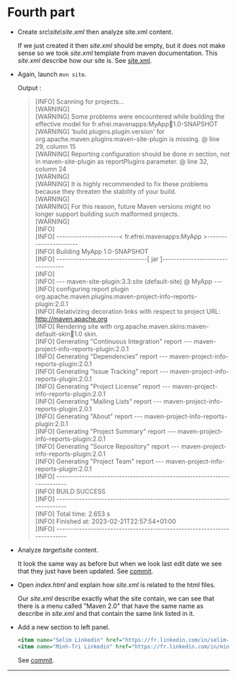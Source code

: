 
# Fourth part  

* Create *src\site\site.xml* then analyze site.xml content.

  If we just created it then *site.xml* should be empty, but it does not make sense so we took *site.xml* template from maven documentation. This *site.xml* describe how our site is. See [site.xml](https://github.com/selimhaddioui/EFREI_JavaAvancee/commit/fb06933b283c3987492adb3fb101256ee7afe095#diff-9c59bd8d6e464486ca6f124760b6d67235cd96f5c5a0186317c65da34aeb54e3).  

* Again, launch `mvn site`.  

  Output :  

  > [INFO] Scanning for projects...  
    [WARNING]  
    [WARNING] Some problems were encountered while building the effective model for fr.efrei.mavenapps:MyApp:jar:1.0-SNAPSHOT  
    [WARNING] 'build.plugins.plugin.version' for org.apache.maven.plugins:maven-site-plugin is missing. @ line 29, column 15  
    [WARNING] Reporting configuration should be done in <reporting> section, not in maven-site-plugin <configuration> as reportPlugins parameter. @ line 32, column 24  
    [WARNING]   
    [WARNING] It is highly recommended to fix these problems because they threaten the stability of your build.  
    [WARNING]  
    [WARNING] For this reason, future Maven versions might no longer support building such malformed projects.  
    [WARNING]  
    [INFO]  
    [INFO] ----------------------< fr.efrei.mavenapps:MyApp >----------------------  
    [INFO] Building MyApp 1.0-SNAPSHOT  
    [INFO] --------------------------------[ jar ]---------------------------------     
    [INFO]   
    [INFO] --- maven-site-plugin:3.3:site (default-site) @ MyApp ---     
    [INFO] configuring report plugin org.apache.maven.plugins:maven-project-info-reports-plugin:2.0.1   
    [INFO] Relativizing decoration links with respect to project URL: http://maven.apache.org   
    [INFO] Rendering site with org.apache.maven.skins:maven-default-skin:jar:1.0 skin.   
    [INFO] Generating "Continuous Integration" report    --- maven-project-info-reports-plugin:2.0.1   
    [INFO] Generating "Dependencies" report    --- maven-project-info-reports-plugin:2.0.1   
    [INFO] Generating "Issue Tracking" report    --- maven-project-info-reports-plugin:2.0.1   
    [INFO] Generating "Project License" report    --- maven-project-info-reports-plugin:2.0.1   
    [INFO] Generating "Mailing Lists" report    --- maven-project-info-reports-plugin:2.0.1   
    [INFO] Generating "About" report    --- maven-project-info-reports-plugin:2.0.1   
    [INFO] Generating "Project Summary" report    --- maven-project-info-reports-plugin:2.0.1   
    [INFO] Generating "Source Repository" report    --- maven-project-info-reports-plugin:2.0.1   
    [INFO] Generating "Project Team" report    --- maven-project-info-reports-plugin:2.0.1   
    [INFO] ------------------------------------------------------------------------   
    [INFO] BUILD SUCCESS     
    [INFO] ------------------------------------------------------------------------   
    [INFO] Total time:  2.653 s    
    [INFO] Finished at: 2023-02-21T22:57:54+01:00   
    [INFO] ------------------------------------------------------------------------     

* Analyze *target\site* content.    

  It look the same way as before but when we look last edit date we see that they just have been updated. See [commit](https://github.com/selimhaddioui/EFREI_JavaAvancee/commit/2879d2e593a56071148ea94523b50a80c337daac).  

* Open *index.html* and explain how *site.xml* is related to the html files.  

  Our *site.xml* describe exactly what the site contain, we can see that there is a menu called "Maven 2.0" that have the same name as describe in *site.xml* and that contain the same link listed in it.    

* Add a new section to left panel.  

  ```xml
  <item name="Selim Linkedin" href="https://fr.linkedin.com/in/selim-haddioui"/>
  <item name="Minh-Tri Linkedin" href="https://fr.linkedin.com/in/minh-tri-nguyen-75abb020b"/>
  ```

  See [commit](https://github.com/selimhaddioui/EFREI_JavaAvancee/commit/a69714d81d26fc4104ba4e435a3f4bab4956c132).  

---
